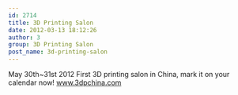 ```yaml
---
id: 2714
title: 3D Printing Salon
date: 2012-03-13 18:12:26
author: 3
group: 3D Printing Salon
post_name: 3d-printing-salon
---
```


May 30th~31st 2012 First 3D printing salon in China, mark it on your calendar now! www.3dpchina.com